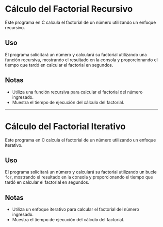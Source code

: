 # Cálculo del Factorial Recursivo

Este programa en C calcula el factorial de un número utilizando un enfoque recursivo.

## Uso

El programa solicitará un número y calculará su factorial utilizando una función recursiva, mostrando el resultado en la consola y proporcionando el tiempo que tardó en calcular el factorial en segundos.

## Notas

- Utiliza una función recursiva para calcular el factorial del número ingresado.
- Muestra el tiempo de ejecución del cálculo del factorial.
---

# Cálculo del Factorial Iterativo

Este programa en C calcula el factorial de un número utilizando un enfoque iterativo.

## Uso

El programa solicitará un número y calculará su factorial utilizando un bucle `for`, mostrando el resultado en la consola y proporcionando el tiempo que tardó en calcular el factorial en segundos.

## Notas

- Utiliza un enfoque iterativo para calcular el factorial del número ingresado.
- Muestra el tiempo de ejecución del cálculo del factorial.

